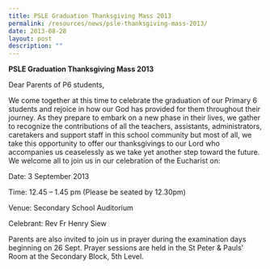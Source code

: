 ```yaml
---
title: PSLE Graduation Thanksgiving Mass 2013
permalink: /resources/news/psle-thanksgiving-mass-2013/
date: 2013-08-28
layout: post
description: ""
---
```

**PSLE Graduation Thanksgiving Mass 2013**

Dear Parents of P6 students,

We come together at this time to celebrate the graduation of our Primary 6 students and rejoice in how our God has provided for them throughout their journey. As they prepare to embark on a new phase in their lives, we gather to recognize the contributions of all the teachers, assistants, administrators, caretakers and support staff in this school community but most of all, we take this opportunity to offer our thanksgivings to our Lord who accompanies us ceaselessly as we take yet another step toward the future. We welcome all to join us in our celebration of the Eucharist on:

Date: 3 September 2013

Time: 12.45 – 1.45 pm (Please be seated by 12.30pm)

Venue: Secondary School Auditorium

Celebrant: Rev Fr Henry Siew

Parents are also invited to join us in prayer during the examination days beginning on 26 Sept. Prayer sessions are held in the St Peter & Pauls’ Room at the Secondary Block, 5th Level.